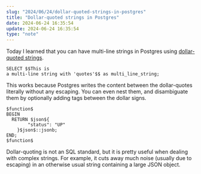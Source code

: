 ```yaml
---
slug: "2024/06/24/dollar-quoted-strings-in-postgres"
title: "Dollar-quoted strings in Postgres"
date: 2024-06-24 16:35:54
update: 2024-06-24 16:35:54
type: "note"
---
```


Today I learned that you can have multi-line strings in Postgres using [dollar-quoted strings](https://www.postgresql.org/docs/current/sql-syntax-lexical.html#SQL-SYNTAX-DOLLAR-QUOTING).

```postgresql
SELECT $$This is
a multi-line string with 'quotes'$$ as multi_line_string;
```

This works because Postgres writes the content between the dollar-quotes literally without any escaping. You can even nest them, and disambiguate them by optionally adding tags between the dollar signs.

```postgresql
$function$
BEGIN
  RETURN $json${
		"status": "UP"
	}$json$::jsonb;
END;
$function$
```

Dollar-quoting is not an SQL standard, but it is pretty useful when dealing with complex strings. For example, it cuts away much noise (usually due to escaping) in an otherwise usual string containing a large JSON object.
